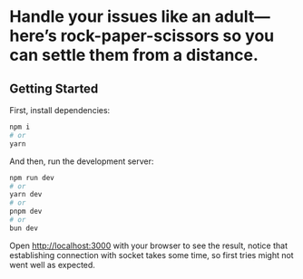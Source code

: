 # Handle your issues like an adult—here’s rock-paper-scissors so you can settle them from a distance.

## Getting Started

First, install dependencies: 

```bash
npm i
# or
yarn
```

And then, run the development server:

```bash
npm run dev
# or
yarn dev
# or
pnpm dev
# or
bun dev
```

Open [http://localhost:3000](http://localhost:3000) with your browser to see the result, notice that establishing connection with socket takes some time, so first tries might not went well as expected.
